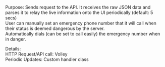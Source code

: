 Purpose: Sends request to the API. It receives the raw JSON data and parses it to relay the live information onto the UI periodically (default: 5 secs)  
User can manually set an emergency phone number that it will call when their status is deemed dangerous by the server.  
Automatically dials (can be set to call easily) the emergency number when in danger.  

Details:  
HTTP Request/API call: Volley  
Periodic Updates: Custom handler class
